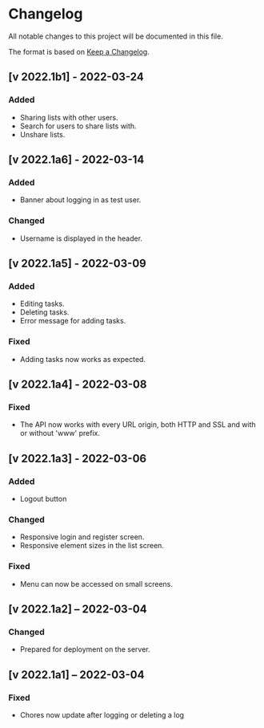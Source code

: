 Changelog
=========

All notable changes to this project will be documented in this file.

The format is based on [Keep a Changelog](https://keepachangelog.com/en/1.0.0/).

[v 2022.1b1] - 2022-03-24
-----------------
### Added
- Sharing lists with other users.
- Search for users to share lists with.
- Unshare lists.

[v 2022.1a6] - 2022-03-14
-----------------
### Added
- Banner about logging in as test user.

### Changed
- Username is displayed in the header.

[v 2022.1a5] - 2022-03-09
-----------------
### Added
- Editing tasks.
- Deleting tasks.
- Error message for adding tasks.
### Fixed
- Adding tasks now works as expected.

[v 2022.1a4] - 2022-03-08
-----------------
### Fixed
- The API now works with every URL origin, both HTTP and SSL 
and with or without 'www' prefix.

[v 2022.1a3] - 2022-03-06
-----------------
### Added
- Logout button
### Changed
- Responsive login and register screen.
- Responsive element sizes in the list screen.
### Fixed
- Menu can now be accessed on small screens.

[v 2022.1a2] – 2022-03-04
-----------------
### Changed
- Prepared for deployment on the server.

[v 2022.1a1] – 2022-03-04
-----------------
### Fixed
- Chores now update after logging or deleting a log

<!--
[v 2022.0] – 2022-01-01
-----------------------
### Added
### Changed
### Deprecated
### Removed
### Fixed
### Security
-->
